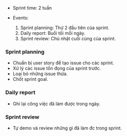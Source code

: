 * Sprint time: 2 tuần

* Events:
   1. Sprint planning: Thứ 2 đầu tiên của sprint.
   2. Daily report: Buổi tối mỗi ngày.
   3. Sprint review: Chủ nhật cuối cùng của sprint.

### Sprint planning
- Chuẩn bị user story để tạo issue cho các sprint.
- Xử lý các issue tồn đọng của sprint trước.
- Loại bỏ những issue thừa.
- Chốt sprint goal.

### Daily report
- Ghi lại công việc đã làm được trong ngày.

### Sprint review
- Tự demo và review những gì đã làm đc trong sprint.
